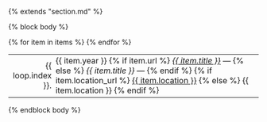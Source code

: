 {% extends "section.md" %}

{% block body %}
<!-- Slides for my major presentations are available
[here](https://bamos.github.io/presentations/)
under a CC-BY license. -->

<table class="table table-hover">
{% for item in items %}
<tr>
  <td align='right' style='padding-right:0;padding-left:0;'>{{ loop.index }}.</td>
  <td style='padding-right:0;'>
    <span class='cvdate'>{{ item.year }}</span>
    {% if item.url %}
     <a href="{{ item.url }}"><em>{{ item.title }}</em></a> &mdash;
    {% else %}
     <em>{{ item.title }}</em> &mdash;
    {% endif %}
    {% if item.location_url %}
        <a href="{{ item.location_url }}">{{ item.location }}</a>
    {% else %}
        {{ item.location }}
    {% endif %}
  </td>
</tr>
{% endfor %}
</table>
{% endblock body %}
